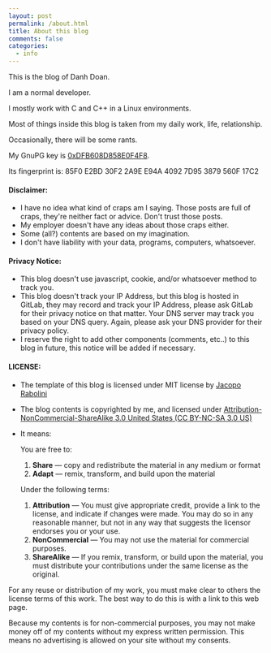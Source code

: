 ```yaml
---
layout: post
permalink: /about.html
title: About this blog
comments: false
categories:
  - info
---
```


This is the blog of Danh Doan.

I am a normal developer.

I mostly work with C and C++ in a Linux environments.

Most of things inside this blog is taken from my daily work, life,
relationship.

Occasionally, there will be some rants.

My GnuPG key is [0xDFB608D858E0F4F8](DFB608D858E0F4F8.asc).

Its fingerprint is: 85F0 E2BD 30F2 2A9E E94A  4092 7D95 3879 560F 17C2

#### Disclaimer:

- I have no idea what kind of craps am I saying.
Those posts are full of craps, they're neither fact or advice.
Don't trust those posts.
- My employer doesn't have any ideas about those craps either.
- Some (all?) contents are based on my imagination.
- I don't have liability with your data, programs, computers, whatsoever.

#### Privacy Notice:

- This blog doesn't use javascript, cookie, and/or whatsoever method to track you.
- This blog doesn't track your IP Address, but this blog is hosted in GitLab,
they may record and track your IP Address, please ask GitLab for their privacy
notice on that matter. Your DNS server may track you based on your DNS query.
Again, please ask your DNS provider for their privacy policy.
- I reserve the right to add other components (comments, etc..) to this blog
in future, this notice will be added if necessary.

#### LICENSE:

- The template of this blog is licensed under MIT license by [Jacopo Rabolini][1]
- The blog contents is copyrighted by me, and licensed under
[Attribution-NonCommercial-ShareAlike 3.0 United States (CC BY-NC-SA 3.0 US)][2]
- It means:

    You are free to:
    1. **Share** — copy and redistribute the material in any medium or format
    2. **Adapt** — remix, transform, and build upon the material

    Under the following terms:
    1. **Attribution** — You must give appropriate credit,
    provide a link to the license, and indicate if changes were made.
    You may do so in any reasonable manner,
    but not in any way that suggests the licensor endorses you or your use.
    2. **NonCommercial** — You may not use the material for commercial purposes.
    3. **ShareAlike** — If you remix, transform, or build upon the material,
    you must distribute your contributions under the same license as the original.

For any reuse or distribution of my work,
you must make clear to others the license terms of this work.
The best way to do this is with a link to this web page.

Because my contents is for non-commercial purposes,
you may not make money off of my contents without my express written permission.
This means no advertising is allowed on your site without my consents.

[1]: https://github.com/KingFelix/emerald
[2]: https://creativecommons.org/licenses/by-nc-sa/3.0/us/
